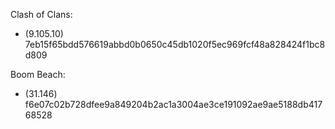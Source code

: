 Clash of Clans:
* (9.105.10) 7eb15f65bdd576619abbd0b0650c45db1020f5ec969fcf48a828424f1bc8d809

Boom Beach:
* (31.146) f6e07c02b728dfee9a849204b2ac1a3004ae3ce191092ae9ae5188db41768528
